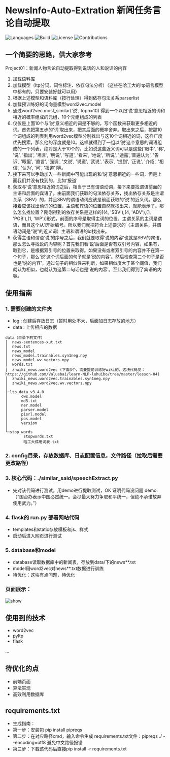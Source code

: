 # NewsInfo-Auto-Extration   新闻任务言论自动提取

![Languages](https://img.shields.io/badge/Languages-Python3.6-green)
![Build](https://img.shields.io/badge/Build-passing-brightgreen.svg)
![License](https://img.shields.io/badge/License-MIT-orange.svg)
![Contributions](https://img.shields.io/badge/Contributions-welcome-ff69b4.svg)

## 一个简要的思路，供大家参考
Project01：新闻人物言论自动提取得到说话的人和说话的内容
1.	加载语料库
2.	加载模型（ltp分词、词性标注、依存句法分析）（这些在哈工大的ltp语言模型中都有的，只要安装好就可以用）
3.	根据上述模型和语料库（按行处理）得到依存句法关系parserlist
4.	加载预训练好的词向量模型word2vec.model
5.	通过word2vec.most_similar('说', topn=10) 得到一个以跟‘说’意思相近的词和相近的概率组成的元组，10个元组组成的列表
6.	仅仅是上面10个与‘说’意义相近的词是不够的，写个函数来获取更多相近的词。首先把第五步的‘词’取出来，把其后面的概率舍弃。取出来之后，按那10个词组成的列表利用word2vec模型分别找出与这10个词相近的词，这样广度优先搜索，那么他的深度就是10。这样就得到了一组以‘说’这个意思的词语组成的一个列表，绝对是大于10个的，比如说这些近义词可以是这些['眼中', '称', '说', '指出', '坦言', '明说', '写道', '看来', '地说', '所说', '透露',‘普遍认为', '告诉', '眼里', '直言', '强调', '文说', '说道', '武说', '表示', '提到', '正说', '介绍', '相信', '认为', '问', '报道']等。
7.	接下来可以手动加入一些新闻中可能出现的和‘说’意思相近的一些词，但是上面我们并没有找到的，比如‘报道’
8.	获取与‘说’意思相近的词之后，相当于已有谓语动词，接下来要找谓语前面的主语和后面的宾语了。由前面我们获取的句法依存关系，找出依存关系是主谓关系（SBV）的，并且SBV的谓语动词应该是前面获取的‘说’的近义词。那么接着应该找出动词的位置，主语和宾语的位置自然就找出来，就能表示了。那么怎么找位置？刚刚得到的依存关系是这样的[(4, 'SBV'),(4, 'ADV'),(1, 'POB'),(1, 'WP')]形式，前面的序号是取得主词的位置。主谓关系的主词是谓语，而且这个从1开始编号。所以我们就把符合上述要求的（主谓关系，并谓语动词是“说”的近义词）主语和谓语的id找出来。
9.	获得主语和谓语‘说’的序号之后，我们就要取得‘说的内容’也就是SBV的宾语。那么怎么寻找说的内容呢？首先我们看‘说’后面是否有双引号内容，如果有，取到它，是根据双引号的位置来取得。如果没有或者双引号的内容并不在第一个句子，那么‘说’这个词后面的句子就是‘说的内容’。然后检查第二个句子是否也是‘说的内容’，通过句子的相似性来判断，如果相似度大于某个阈值，我们就认为相似，也就认为这第二句话也是‘说的内容’。至此我们得到了宾语的内容。


## 使用指南
### 1. 需要创建的文件夹
- log : 创建后存放日志（暂时用处不大，后面加日志存放的地方）
- data : 上传相应的数据
```
data（目录下的文件）
│  news-sentences-xut.txt
│  news.txt
│  news_model
│  news_model.trainables.syn1neg.npy
│  news_model.wv.vectors.npy
│  words.txt
│  zhwiki_news.word2vec (下面3个，需要提前训练好wiki的，这块代码见：https://github.com/Valuebai/learn-NLP-luhuibo/tree/master/lesson-04)
│  zhwiki_news.word2vec.trainables.syn1neg.npy
│  zhwiki_news.word2vec.wv.vectors.npy
│
├─ltp_data_v3.4.0
│      cws.model
│      md5.txt
│      ner.model
│      parser.model
│      pisrl.model
│      pos.model
│      version
│
└─stop_words
        stopwords.txt
        哈工大停用词表.txt
```
### 2. config目录，存放数据库、日志配置信息，文件路径（拉取后需要更改路径）

### 3. 核心代码：./similar_said/speechExtract.py 
- 先对该代码进行测试，用demo进行提取测试，OK 证明代码没问题
demo: （“国台办表示中国必然统一。会尽最大努力争取和平统一，但绝不承诺放弃使用武力。”）

### 4. flask的 run.py 部署网站代码
- templates和static存放模板和js、样式
- 启动后进入网页进行测试

### 5. database和model
- database读取数据库中的新闻表，存放到data/下的news**.txt
- model用word2vec对news**.txt数据进行训练
- 待优化：这块有点问题，待优化

### 页面展示：
![show](https://user-images.githubusercontent.com/9695113/64490639-94336d80-d291-11e9-8e76-bbd9dc97ec18.png)

## 使用到的技术
- word2vec
- pyltp
- flask

...

## 待优化的点
- 前端页面
- 算法实现
- 高效利用数据库

## requirements.txt
- 生成指南：
- 第一步：安装包 pip install pipreqs
- 第二步：在对应路径cmd，输入命令生成 requirements.txt文件：pipreqs ./ --encoding=utf8 避免中文路径报错
- 第三步：下载该代码后直接pip install -r requirements.txt